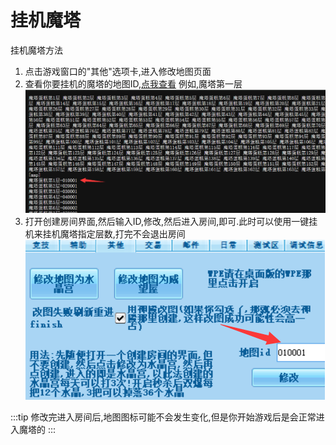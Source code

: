 # 挂机魔塔

挂机魔塔方法

1. 点击游戏窗口的"其他"选项卡,进入修改地图页面
2. 查看你要挂机的魔塔的地图ID,[点我查看](https://raw.gitcode.com/qq1528344561/msdzls-desktop/raw/main/ini/map2.ini)
例如,魔塔第一层
![image](./mota/mota_0.png)
3. 打开创建房间界面,然后输入ID,修改,然后进入房间,即可.此时可以使用一键挂机来挂机魔塔指定层数,打完不会退出房间
![image](./mota/mota_1.png)

:::tip
修改完进入房间后,地图图标可能不会发生变化,但是你开始游戏后是会正常进入魔塔的
:::